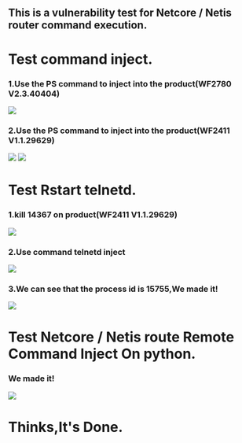 ## This is a vulnerability test for Netcore / Netis router command execution.
# Test command inject.
  ### 1.Use the PS command to inject into the product(WF2780 V2.3.40404)
  ![](https://github.com/yhstar00/netis-route/blob/main/6.png)
  ### 2.Use the PS command to inject into the product(WF2411 V1.1.29629)
  ![](https://github.com/yhstar00/netis-route/blob/main/1.png)
  ![](https://github.com/yhstar00/netis-route/blob/main/2.png)
# Test Rstart telnetd.
  ### 1.kill 14367 on product(WF2411 V1.1.29629)
  ![](https://github.com/yhstar00/netis-route/blob/main/3.png)
  ### 2.Use command telnetd inject
  ![](https://github.com/yhstar00/netis-route/blob/main/4.png)
  ### 3.We can see that the process id is 15755,We made it!
  ![](https://github.com/yhstar00/netis-route/blob/main/5.png)
# Test Netcore / Netis route Remote Command Inject On python.
  ### We made it!
  ![](https://github.com/yhstar00/netis-route/blob/main/7.png)
# Thinks,It's Done.
